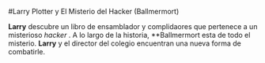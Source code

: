 #Larry Plotter y El Misterio del Hacker (Ballmermort)

**Larry** descubre un libro de ensamblador y complidaores que pertenece a un
misterioso *hacker* .
A lo largo de la historia, **Ballmermort esta de todo el misterio.
**Larry** y el director del colegio encuentran una nueva forma de combatirle.
